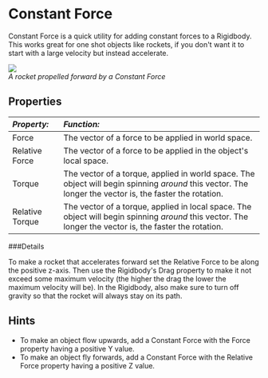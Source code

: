 Constant Force
==============


<span class=keyword>Constant Force</span> is a quick utility for adding constant forces to a <span class=keyword>Rigidbody</span>.  This works great for one shot objects like rockets, if you don't want it to start with a large velocity but instead accelerate.

![](http://docwiki.hq.unity3d.com/uploads/Main/Inspector-ConstantForce.png)  
_A rocket propelled forward by a Constant Force_


Properties
----------



|**_Property:_** |**_Function:_** |
|:---|:---|
|<span class=component>Force</span> |The vector of a force to be applied in world space. |
|<span class=component>Relative Force</span> |The vector of a force to be applied in the object's local space. |
|<span class=component>Torque</span> |The vector of a torque, applied in world space. The object will begin spinning _around_ this vector. The longer the vector is, the faster the rotation. |
|<span class=component>Relative Torque</span> |The vector of a torque, applied in local space. The object will begin spinning _around_ this vector. The longer the vector is, the faster the rotation. |


###Details

To make a rocket that accelerates forward set the <span class=component>Relative Force</span> to be along the positive z-axis. Then use the Rigidbody's <span class=component>Drag</span> property to make it not exceed some maximum velocity (the higher the drag the lower the maximum velocity will be). In the Rigidbody, also make sure to turn off gravity so that the rocket will always stay on its path.

Hints
-----

* To make an object flow upwards, add a Constant Force with the <span class=component>Force</span> property having a positive Y value.
* To make an object fly forwards, add a Constant Force with the <span class=component>Relative Force</span> property having a positive Z value.
